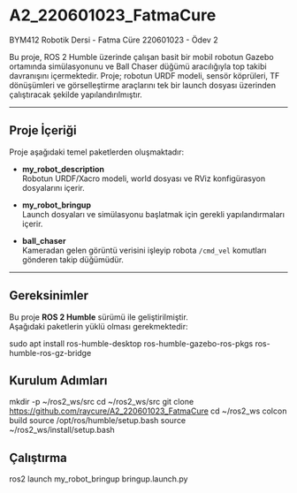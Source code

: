 # A2_220601023_FatmaCure
BYM412 Robotik Dersi - Fatma Cüre 220601023 - Ödev 2

Bu proje, ROS 2 Humble üzerinde çalışan basit bir mobil robotun Gazebo ortamında simülasyonunu ve Ball Chaser düğümü aracılığıyla top takibi davranışını içermektedir. Proje; robotun URDF modeli, sensör köprüleri, TF dönüşümleri ve görselleştirme araçlarını tek bir launch dosyası üzerinden çalıştıracak şekilde yapılandırılmıştır.

---

## Proje İçeriği

Proje aşağıdaki temel paketlerden oluşmaktadır:

- **my_robot_description**  
  Robotun URDF/Xacro modeli, world dosyası ve RViz konfigürasyon dosyalarını içerir.

- **my_robot_bringup**  
  Launch dosyaları ve simülasyonu başlatmak için gerekli yapılandırmaları içerir.

- **ball_chaser**  
  Kameradan gelen görüntü verisini işleyip robota `/cmd_vel` komutları gönderen takip düğümüdür.

---

## Gereksinimler

Bu proje **ROS 2 Humble** sürümü ile geliştirilmiştir.  
Aşağıdaki paketlerin yüklü olması gerekmektedir:

sudo apt install ros-humble-desktop ros-humble-gazebo-ros-pkgs ros-humble-ros-gz-bridge

## Kurulum Adımları
mkdir -p ~/ros2_ws/src
cd ~/ros2_ws/src
git clone https://github.com/raycure/A2_220601023_FatmaCure
cd ~/ros2_ws
colcon build
source /opt/ros/humble/setup.bash
source ~/ros2_ws/install/setup.bash

## Çalıştırma
ros2 launch my_robot_bringup bringup.launch.py
